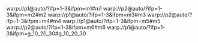 warp://p1@auto/?ifp=1-3&ifpm=m1#m1
warp://p2@auto/?ifp=1-3&ifpm=m2#m2
warp://p1@auto/?ifp=1-3&ifpm=m3#m3
warp://p2@auto/?ifp=1-3&ifpm=m4#m4
warp://p1@auto/?ifp=1-3&ifpm=m5#m5
warp://p2@auto/?ifp=1-3&ifpm=m6#m6
warp://p1@auto/?ifp=1-3&ifpm=g_10_20_30#g_10_20_30
